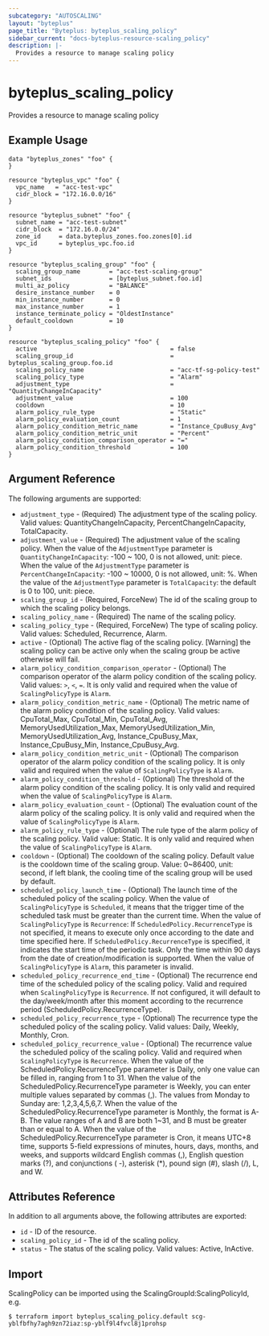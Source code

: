 ```yaml
---
subcategory: "AUTOSCALING"
layout: "byteplus"
page_title: "Byteplus: byteplus_scaling_policy"
sidebar_current: "docs-byteplus-resource-scaling_policy"
description: |-
  Provides a resource to manage scaling policy
---
```

# byteplus_scaling_policy
Provides a resource to manage scaling policy
## Example Usage
```hcl
data "byteplus_zones" "foo" {
}

resource "byteplus_vpc" "foo" {
  vpc_name   = "acc-test-vpc"
  cidr_block = "172.16.0.0/16"
}

resource "byteplus_subnet" "foo" {
  subnet_name = "acc-test-subnet"
  cidr_block  = "172.16.0.0/24"
  zone_id     = data.byteplus_zones.foo.zones[0].id
  vpc_id      = byteplus_vpc.foo.id
}

resource "byteplus_scaling_group" "foo" {
  scaling_group_name        = "acc-test-scaling-group"
  subnet_ids                = [byteplus_subnet.foo.id]
  multi_az_policy           = "BALANCE"
  desire_instance_number    = 0
  min_instance_number       = 0
  max_instance_number       = 1
  instance_terminate_policy = "OldestInstance"
  default_cooldown          = 10
}

resource "byteplus_scaling_policy" "foo" {
  active                                     = false
  scaling_group_id                           = byteplus_scaling_group.foo.id
  scaling_policy_name                        = "acc-tf-sg-policy-test"
  scaling_policy_type                        = "Alarm"
  adjustment_type                            = "QuantityChangeInCapacity"
  adjustment_value                           = 100
  cooldown                                   = 10
  alarm_policy_rule_type                     = "Static"
  alarm_policy_evaluation_count              = 1
  alarm_policy_condition_metric_name         = "Instance_CpuBusy_Avg"
  alarm_policy_condition_metric_unit         = "Percent"
  alarm_policy_condition_comparison_operator = "="
  alarm_policy_condition_threshold           = 100
}
```
## Argument Reference
The following arguments are supported:
* `adjustment_type` - (Required) The adjustment type of the scaling policy. Valid values: QuantityChangeInCapacity, PercentChangeInCapacity, TotalCapacity.
* `adjustment_value` - (Required) The adjustment value of the scaling policy. When the value of the `AdjustmentType` parameter is `QuantityChangeInCapacity`: -100 ~ 100, 0 is not allowed, unit: piece. When the value of the `AdjustmentType` parameter is `PercentChangeInCapacity`: -100 ~ 10000, 0 is not allowed, unit: %. When the value of the `AdjustmentType` parameter is `TotalCapacity`: the default is 0 to 100, unit: piece.
* `scaling_group_id` - (Required, ForceNew) The id of the scaling group to which the scaling policy belongs.
* `scaling_policy_name` - (Required) The name of the scaling policy.
* `scaling_policy_type` - (Required, ForceNew) The type of scaling policy. Valid values: Scheduled, Recurrence, Alarm.
* `active` - (Optional) The active flag of the scaling policy. [Warning] the scaling policy can be active only when the scaling group be active otherwise will fail.
* `alarm_policy_condition_comparison_operator` - (Optional) The comparison operator of the alarm policy condition of the scaling policy. Valid values: `>`, `<`, `=`. It is only valid and required when the value of `ScalingPolicyType` is `Alarm`.
* `alarm_policy_condition_metric_name` - (Optional) The metric name of the alarm policy condition of the scaling policy. Valid values: CpuTotal_Max, CpuTotal_Min, CpuTotal_Avg, MemoryUsedUtilization_Max, MemoryUsedUtilization_Min, MemoryUsedUtilization_Avg, Instance_CpuBusy_Max, Instance_CpuBusy_Min, Instance_CpuBusy_Avg.
* `alarm_policy_condition_metric_unit` - (Optional) The comparison operator of the alarm policy condition of the scaling policy. It is only valid and required when the value of `ScalingPolicyType` is `Alarm`.
* `alarm_policy_condition_threshold` - (Optional) The threshold of the alarm policy condition of the scaling policy. It is only valid and required when the value of `ScalingPolicyType` is `Alarm`.
* `alarm_policy_evaluation_count` - (Optional) The evaluation count of the alarm policy of the scaling policy. It is only valid and required when the value of `ScalingPolicyType` is `Alarm`.
* `alarm_policy_rule_type` - (Optional) The rule type of the alarm policy of the scaling policy. Valid value: Static. It is only valid and required when the value of `ScalingPolicyType` is `Alarm`.
* `cooldown` - (Optional) The cooldown of the scaling policy. Default value is the cooldown time of the scaling group. Value: 0~86400, unit: second, if left blank, the cooling time of the scaling group will be used by default.
* `scheduled_policy_launch_time` - (Optional) The launch time of the scheduled policy of the scaling policy.
When the value of `ScalingPolicyType` is `Scheduled`, it means that the trigger time of the scheduled task must be greater than the current time.
When the value of `ScalingPolicyType` is `Recurrence`: If `ScheduledPolicy.RecurrenceType` is not specified, it means to execute only once according to the date and time specified here.
If `ScheduledPolicy.RecurrenceType` is specified, it indicates the start time of the periodic task. Only the time within 90 days from the date of creation/modification is supported.
When the value of `ScalingPolicyType` is `Alarm`, this parameter is invalid.
* `scheduled_policy_recurrence_end_time` - (Optional) The recurrence end time of the scheduled policy of the scaling policy. Valid and required when `ScalingPolicyType` is `Recurrence`. If not configured, it will default to the day/week/month after this moment according to the recurrence period (ScheduledPolicy.RecurrenceType).
* `scheduled_policy_recurrence_type` - (Optional) The recurrence type the scheduled policy of the scaling policy. Valid values: Daily, Weekly, Monthly, Cron.
* `scheduled_policy_recurrence_value` - (Optional) The recurrence value the scheduled policy of the scaling policy. Valid and required when `ScalingPolicyType` is `Recurrence`. When the value of the ScheduledPolicy.RecurrenceType parameter is Daily, only one value can be filled in, ranging from 1 to 31.
When the value of the ScheduledPolicy.RecurrenceType parameter is Weekly, you can enter multiple values separated by commas (,). The values from Monday to Sunday are: 1,2,3,4,5,6,7.
When the value of the ScheduledPolicy.RecurrenceType parameter is Monthly, the format is A-B. The value ranges of A and B are both 1~31, and B must be greater than or equal to A.
When the value of the ScheduledPolicy.RecurrenceType parameter is Cron, it means UTC+8 time, supports 5-field expressions of minutes, hours, days, months, and weeks, and supports wildcard English commas (,), English question marks (?), and conjunctions ( -), asterisk (*), pound sign (#), slash (/), L, and W.

## Attributes Reference
In addition to all arguments above, the following attributes are exported:
* `id` - ID of the resource.
* `scaling_policy_id` - The id of the scaling policy.
* `status` - The status of the scaling policy. Valid values: Active, InActive.


## Import
ScalingPolicy can be imported using the ScalingGroupId:ScalingPolicyId, e.g.
```
$ terraform import byteplus_scaling_policy.default scg-yblfbfhy7agh9zn72iaz:sp-yblf9l4fvcl8j1prohsp
```

